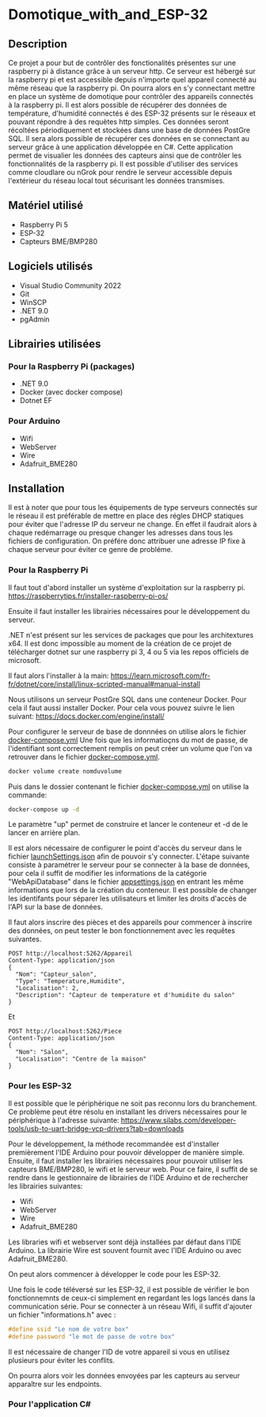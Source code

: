 # Domotique_with_and_ESP-32
## Description
Ce projet a pour but de contrôler des fonctionalités présentes sur une raspberry pi à distance grâce à un serveur http.
Ce serveur est hébergé sur la raspberry pi et est accessible depuis n'importe quel appareil connecté au même réseau que la raspberry pi.
On pourra alors en s'y connectant mettre en place un système de domotique pour contrôler des appareils connectés à la raspberry pi.
Il est alors possible de récupérer des données de température, d'humidité connectés é des ESP-32 présents sur le réseaux et pouvant répondre à des requètes http simples.
Ces données seront récoltées périodiquement et stockées dans une base de données PostGre SQL.
Il sera alors possible de récupérer ces données en se connectant au serveur grâce à une application développée en C#.
Cette application permet de visualier les données des capteurs ainsi que de contrôler les fonctionnalités de la raspberry pi.
Il est possible d'utiliser des services comme cloudlare ou nGrok pour rendre le serveur accessible depuis l'extérieur du réseau local tout sécurisant les données transmises.

## Matériel utilisé
- Raspberry Pi 5
- ESP-32
- Capteurs BME/BMP280

## Logiciels utilisés
- Visual Studio Community 2022
- Git
- WinSCP
- .NET 9.0
- pgAdmin

## Librairies utilisées
### Pour la Raspberry Pi (packages)
- .NET 9.0
- Docker (avec docker compose)
- Dotnet EF

### Pour Arduino
- Wifi
- WebServer
- Wire
- Adafruit_BME280

## Installation
Il est à noter que pour tous les équipements de type serveurs connectés sur le réseau il est préférable de mettre en place des régles DHCP statiques pour éviter que l'adresse IP du serveur ne change.
En effet il faudrait alors à chaque redémarrage ou presque changer les adresses dans tous les fichiers de configuration.
On préfére donc attribuer une adresse IP fixe à chaque serveur pour éviter ce genre de probléme.

### Pour la Raspberry Pi
Il faut tout d'abord installer un système d'exploitation sur la raspberry pi.
https://raspberrytips.fr/installer-raspberry-pi-os/

Ensuite il faut installer les librairies nécessaires pour le développement du serveur.

.NET n'est présent sur les services de packages que pour les architextures x64.
Il est donc impossible au moment de la création de ce projet de télécharger dotnet sur une raspberry pi 3, 4 ou 5 via les repos officiels de microsoft.

Il faut alors l'installer à la main:
https://learn.microsoft.com/fr-fr/dotnet/core/install/linux-scripted-manual#manual-install

Nous utilisons un serveur PostGre SQL dans une conteneur Docker. Pour cela il faut aussi installer Docker.
Pour cela vous pouvez suivre le lien suivant:
https://docs.docker.com/engine/install/

Pour configurer le serveur de base de donnnées on utilise alors le fichier [docker-compose.yml](./Serveur/docker-compose.yml)
Une fois que les informatioçns du mot de passe, de l'identifiant sont correctement remplis on peut créer un volume que l'on va retrouver dans le fichier [docker-compose.yml](./Serveur/docker-compose.yml).
```bash
docker volume create nomduvolume
```
Puis dans le dossier contenant le fichier [docker-compose.yml](./Serveur/docker-compose.yml) on utilise la commande:
```bash
docker-compose up -d
```
Le paramètre "up" permet de construire et lancer le conteneur et -d de le lancer en arrière plan.

Il est alors nécessaire de configurer le point d'accès du serveur dans le fichier [launchSettings.json](./Serveur/serveur.api/Properties/launchSettings.json) afin de pouvoir s'y connecter.
L'étape suivante consiste à paramétrer le serveur pour se connecter à la base de données, pour cela il suffit de modifier les informations de la catégorie "WebApiDatabase" dans le fichier [appsettings.json](./Serveur/serveur.api/appsettings.json) en entrant les même informations que lors de la création du conteneur. Il est possible de changer les identifants pour séparer les utilisateurs et limiter les droits d'accès de l'API sur la base de données.

Il faut alors inscrire des pièces et des appareils pour commencer à inscrire des données, on peut tester le bon fonctionnement avec les requêtes suivantes.
```HTTP
POST http://localhost:5262/Appareil
Content-Type: application/json
{
  "Nom": "Capteur_salon",
  "Type": "Temperature,Humidite",
  "Localisation": 2,
  "Description": "Capteur de temperature et d'humidite du salon"
}
```

Et

```http
POST http://localhost:5262/Piece
Content-Type: application/json
{
  "Nom": "Salon",
  "Localisation": "Centre de la maison"
}
```

### Pour les ESP-32
Il est possible que le périphérique ne soit pas reconnu lors du branchement.
Ce problème peut étre résolu en installant les drivers nécessaires pour le périphérique à l'adresse suivante:
https://www.silabs.com/developer-tools/usb-to-uart-bridge-vcp-drivers?tab=downloads

Pour le développement, la méthode recommandée est d'installer premièrement l'IDE Arduino pour pouvoir développer de manière simple.
Ensuite, il faut installer les librairies nécessaires pour pouvoir utiliser les capteurs BME/BMP280, le wifi et le serveur web.
Pour ce faire, il suffit de se rendre dans le gestionnaire de librairies de l'IDE Arduino et de rechercher les librairies suivantes:
- Wifi
- WebServer
- Wire
- Adafruit_BME280

Les libraries wifi et webserver sont déjà installées par défaut dans l'IDE Arduino.
La librairie Wire est souvent fournit avec l'IDE Arduino ou avec Adafruit_BME280.

On peut alors commencer à développer le code pour les ESP-32.

Une fois le code téléversé sur les ESP-32, il est possible de vérifier le bon fonctionnemnts de ceux-ci simplement en regardant les logs lancés dans la communication série.
Pour se connecter à un réseau Wifi, il suffit d'ajouter un fichier "informations.h" avec :
```C++
#define ssid "Le nom de votre box"
#define password "le mot de passe de votre box"
```

Il  est nécessaire de changer l'ID de votre appareil si vous en utilisez plusieurs pour éviter les conflits.

On pourra alors voir les données envoyées par les capteurs au serveur apparaître sur les endpoints.

### Pour l'application C#
